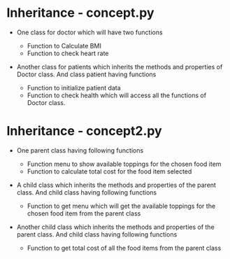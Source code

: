 # Inheritance - concept.py

- One class for doctor which will have two functions
    - Function to Calculate BMI
    - Function to check heart rate
    
- Another class for patients which inherits the methods and properties of Doctor class. And class patient having functions
    - Function to initialize patient data
    - Function to check health which will access all the functions of Doctor class.

# Inheritance - concept2.py
- One parent class having following functions
    - Function menu to show available toppings for the chosen food item
    - Function to calculate total cost for the food item selected
    
- A child class which inherits the methods and properties of the parent class. And child class having following functions
    - Function to get menu which will get the available toppings for the chosen food item from the parent class

- Another child class which inherits the methods and properties of the parent class. And child class having following functions
    - Function to get total cost of all the food items from the parent class
